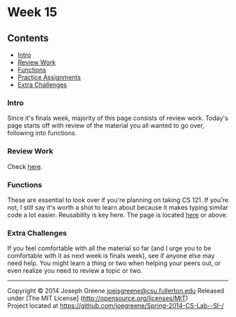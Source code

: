 # Week 15

## Contents
- [Intro](#intro)
- [Review Work](#review-work)
- [Functions](#functions)
- [Practice Assignments](#practice-assignments)
- [Extra Challenges](#extra-challenges)

### Intro
Since it's finals week, majority of this page consists of review work. Today's page starts off with review of the material you all wanted to go over, 
following into functions.

### Review Work
Check [here](review.md).

### Functions
These are essential to look over if you're planning on taking CS 121. If you're not, I still say it's worth a shot to learn about because it makes typing 
similar code a lot easier. Reusability is key here. The page is located [here](functions.md) or above.

### Extra Challenges
If you feel comfortable with all the material so far (and I urge you to be comfortable with it as next week is finals week), see if anyone else may need help. You might 
learn a thing or two when helping your peers out, or even realize you need to review a topic or two.

-------------------------------------------------------------------------------
Copyright &copy; 2014 Joseph Greene <joeisgreene@csu.fullerton.edu>
Released under [The MIT License] (http://opensource.org/licenses/MIT)  
Project located at <https://github.com/joegreene/Spring-2014-CS-Lab--SI-/>
